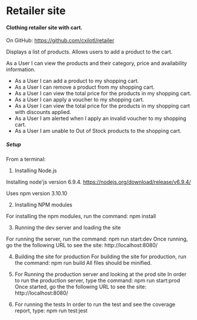 # Retailer site

#### Clothing retailer site with cart.

On GitHub: https://github.com/cxilotl/retailer

Displays a list of products.
Allows users to add a product to the cart.

As a User I can view the products and their category, price and availability information.
* As a User I can add a product to my shopping cart.
* As a User I can remove a product from my shopping cart.
* As a User I can view the total price for the products in my shopping cart.
* As a User I can apply a voucher to my shopping cart.
* As a User I can view the total price for the products in my shopping cart with discounts applied.
* As a User I am alerted when I apply an invalid voucher to my shopping cart.
* As a User I am unable to Out of Stock products to the shopping cart.

##### Setup

From a terminal:

1. Installing Node.js

Installing node'js version 6.9.4.
https://nodejs.org/download/release/v6.9.4/

Uses npm version 3.10.10

2. Installing NPM modules

For installing the npm modules, run the command: npm install

3. Running the dev server and loading the site

For running the server, run the command: npm run start:dev
Once running, go the the following URL to see the site: http://localhost:8080/

4. Building the site for production
For building the site for production, run the command: npm run build
All files should be minified.

5. For Running the production server and looking at the prod site
In order to run the production server, type the command: npm run start:prod
Once started, go the the following URL to see the site: http://localhost:8080/

6. For running the tests
In order to run the test and see the coverage report, type: npm run test:jest
